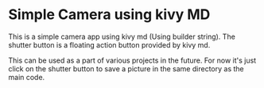 # Simple Camera using kivy MD

This is a simple camera app using kivy md (Using builder string). The shutter button is a floating action button provided by kivy md.

This can be used as a part of various projects in the future. For now it's just click on the shutter button to save a picture in the same directory as the main code.
